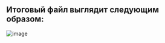 ## Итоговый файл выглядит следующим образом:
![image](https://github.com/wireql/itDelta_task4/assets/150616675/287eafa2-05d3-4f18-81f0-0cff80f16bc6)
